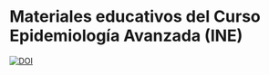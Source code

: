 # Materiales educativos del Curso Epidemiología Avanzada (INE)

<a href="https://zenodo.org/badge/latestdoi/361747359"><img src="https://zenodo.org/badge/361747359.svg" alt="DOI"></a>
